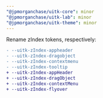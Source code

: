 ```yaml
---
"@jpmorganchase/uitk-core": minor
"@jpmorganchase/uitk-lab": minor
"@jpmorganchase/uitk-theme": minor
---
```


Rename zIndex tokens, respectively:

```diff
- --uitk-zIndex-appheader
- --uitk-zIndex-dragobject
- --uitk-zIndex-contextmenu
- --uitk-zIndex-tooltip
+ --uitk-zIndex-appHeader
+ --uitk-zIndex-dragObject
+ --uitk-zIndex-contextMenu
+ --uitk-zIndex-flyover
```
